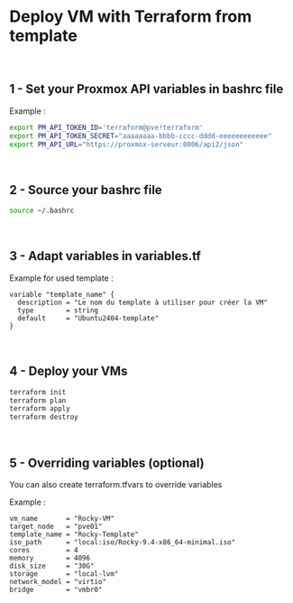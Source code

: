 # Deploy VM with Terraform from template
&nbsp;

## 1 - Set your Proxmox API variables in bashrc file

Example :
```sh
export PM_API_TOKEN_ID='terraform@pve!terraform'
export PM_API_TOKEN_SECRET="aaaaaaaa-bbbb-cccc-dddd-eeeeeeeeeeee"
export PM_API_URL="https://proxmox-serveur:8006/api2/json"
```

&nbsp;
## 2 - Source your bashrc file

```sh
source ~/.bashrc
```
&nbsp;

## 3 - Adapt variables in variables.tf
Example for used template :
```hcl
variable "template_name" {
  description = "Le nom du template à utiliser pour créer la VM"
  type        = string
  default     = "Ubuntu2404-template"
}
```
&nbsp;

## 4 - Deploy your VMs
```sh
terraform init
terraform plan
terraform apply
terraform destroy
```
&nbsp;

## 5 - Overriding variables (optional)
You can also create terraform.tfvars to override variables

Example : 
```hcl
vm_name       = "Rocky-VM"
target_node   = "pve01"
template_name = "Rocky-Template"
iso_path      = "local:iso/Rocky-9.4-x86_64-minimal.iso"
cores         = 4
memory        = 4096
disk_size     = "30G"
storage       = "local-lvm"
network_model = "virtio"
bridge        = "vmbr0"
```